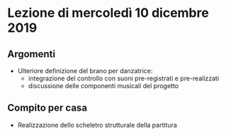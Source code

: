 # Lezione di mercoledì 10 dicembre 2019

## Argomenti

* Ulteriore definizione del brano per danzatrice:
  * integrazione del controllo con suoni pre-registrati e pre-realizzati
  * discussione delle componenti musicali del progetto

## Compito per casa

* Realizzazione dello scheletro strutturale della partitura
